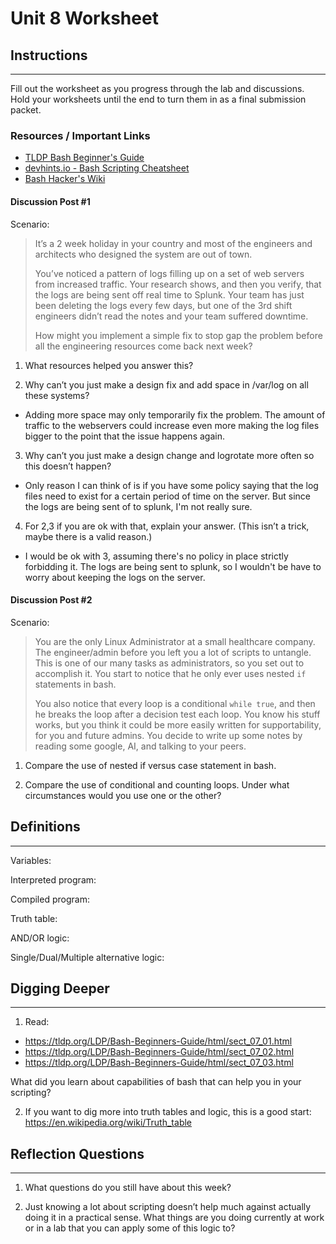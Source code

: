 # Unit 8 Worksheet

## Instructions

---

Fill out the worksheet as you progress through the lab and discussions.
Hold your worksheets until the end to turn them in as a final submission packet.

### Resources / Important Links

- [TLDP Bash Beginner's Guide](https://tldp.org/LDP/Bash-Beginners-Guide/html/chap_01.html)
- [devhints.io - Bash Scripting Cheatsheet](https://devhints.io/bash)
- [Bash Hacker's Wiki](https://web.archive.org/web/20230406205817/https://wiki.bash-hackers.org/)

#### Discussion Post #1

Scenario:
> It’s a 2 week holiday in your country and most of the engineers and architects who designed the system are out of town.
>
> You’ve noticed a pattern of logs filling up on a set of web servers from increased traffic.
> Your research shows, and then you verify, that the logs are being sent off real time to Splunk.
> Your team has just been deleting the logs every few days, but one of the 3rd shift engineers didn’t
> read the notes and your team suffered downtime.
> 
> How might you implement a simple fix to stop gap the problem before all the engineering resources come back next week?

1. What resources helped you answer this?

2. Why can’t you just make a design fix and add space in /var/log on all these systems?
- Adding more space may only temporarily fix the problem. The amount of traffic to the webservers could increase even more making the log files bigger to the point that the issue happens again.

3. Why can’t you just make a design change and logrotate more often so this doesn’t happen?
- Only reason I can think of is if you have some policy saying that the log files need to exist for a certain period of time on the server. But since the logs are being sent of to splunk, I'm not really sure.

4. For 2,3 if you are ok with that, explain your answer. (This isn’t a trick, maybe there is a valid reason.)
- I would be ok with 3, assuming there's no policy in place strictly forbidding it. The logs are being sent to splunk, so I wouldn't be have to worry about keeping the logs on the server.

#### Discussion Post #2

Scenario:
> You are the only Linux Administrator at a small healthcare company.
> The engineer/admin before you left you a lot of scripts to untangle.
> This is one of our many tasks as administrators, so you set out to accomplish it.
> You start to notice that he only ever uses nested `if` statements in bash.
> 
> You also notice that every loop is a conditional `while true`, and then he breaks the loop after a decision test each loop.
> You know his stuff works, but you think it could be more easily written for supportability, for you and future admins.
> You decide to write up some notes by reading some google, AI, and talking to your peers.

1. Compare the use of nested if versus case statement in bash.

2. Compare the use of conditional and counting loops. Under what circumstances would you use one or the other?

## Definitions

---

Variables:

Interpreted program:

Compiled program:

Truth table:

AND/OR logic:

Single/Dual/Multiple alternative logic:

## Digging Deeper

---

1. Read:

- <https://tldp.org/LDP/Bash-Beginners-Guide/html/sect_07_01.html>
- <https://tldp.org/LDP/Bash-Beginners-Guide/html/sect_07_02.html>
- <https://tldp.org/LDP/Bash-Beginners-Guide/html/sect_07_03.html>

What did you learn about capabilities of bash that can help you in your scripting?

2.  If you want to dig more into truth tables and logic, this is a good start: <https://en.wikipedia.org/wiki/Truth_table>

## Reflection Questions

---

1. What questions do you still have about this week?

2. Just knowing a lot about scripting doesn’t help much against actually doing it in
   a practical sense.
   What things are you doing currently at work or in a lab that you can apply some of
   this logic to?
